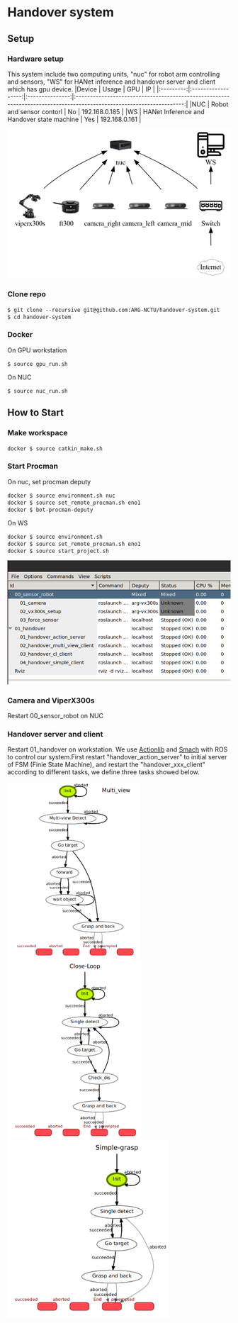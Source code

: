 # Handover system

## Setup
### Hardware setup
This system include two computing units, "nuc" for robot arm controlling and sensors, "WS" for HANet inference and handover server and client which has gpu device. 
|Device   | Usage  | GPU  | IP                                                                                                         |
|:---------:|:------------------:|:---------------:|:--------------------------------------------------------------------------------------------------------------------:|
|NUC  | Robot and sensor contorl              | No           | 192.168.0.185  |
|WS  | HANet Inference and Handover state machine              | Yes           | 192.168.0.161  |

![Teaser](figures/system-diagram.png)

### Clone repo
```
$ git clone --recursive git@github.com:ARG-NCTU/handover-system.git
$ cd handover-system
```

### Docker
On GPU workstation
```
$ source gpu_run.sh
```
On NUC
```
$ source nuc_run.sh
```

## How to Start
### Make workspace
```
docker $ source catkin_make.sh
```

### Start Procman
On nuc, set procman deputy
```
docker $ source environment.sh nuc
docker $ source set_remote_procman.sh eno1
docker $ bot-procman-deputy
```
On WS
```
docker $ source environment.sh
docker $ source set_remote_procman.sh eno1
docker $ source start_project.sh
```
![Teaser](figures/procman.png)
### Camera and ViperX300s
Restart 00_sensor_robot on NUC

### Handover server and client
Restart 01_handover on workstation. We use [Actionlib](http://wiki.ros.org/actionlib) and [Smach](http://wiki.ros.org/smach) with ROS to control our system.First restart "handover_action_server" to initial server of FSM (Finie State Machine), and restart the "handover_xxx_client" according to different tasks, we define three tasks showed below.
<p float="left">
  <img src="figures/multi-view-smach.png" width="300" title="multi-view grasping" />
  <img src="figures/cl-smach.png" width="303" title="close-loop grasping"/> 
  <img src="figures/simple-samch.png" width="365" title="simple grasping"/>
</p>
